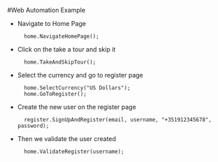 #Web Automation Example

- Navigate to Home Page

        home.NavigateHomePage();
- Click on the take a tour and skip it 

        home.TakeAndSkipTour();
- Select the currency and go to register page  
              
        home.SelectCurrency("US Dollars");
        home.GoToRegister();
 
- Create the new user on the register page

        register.SignUpAndRegister(email, username, "+351912345678", password);
        
- Then we validate the user created        

        home.ValidateRegister(username);
        
        
        